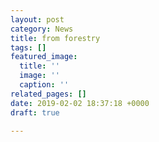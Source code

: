 ```yaml
---
layout: post
category: News
title: from forestry
tags: []
featured_image:
  title: ''
  image: ''
  caption: ''
related_pages: []
date: 2019-02-02 18:37:18 +0000
draft: true

---
```


